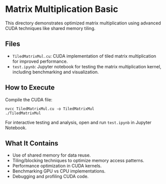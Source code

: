 # Matrix Multiplication Basic

This directory demonstrates optimized matrix multiplication using advanced CUDA techniques like shared memory tiling.

## Files

- `TiledMatrixMul.cu`: CUDA implementation of tiled matrix multiplication for improved performance.
- `test.ipynb`: Jupyter notebook for testing the matrix multiplication kernel, including benchmarking and visualization.

## How to Execute

Compile the CUDA file:

```
nvcc TiledMatrixMul.cu -o TiledMatrixMul
./TiledMatrixMul
```

For interactive testing and analysis, open and run `test.ipynb` in Jupyter Notebook.

## What It Contains

- Use of shared memory for data reuse.
- Tiling/blocking techniques to optimize memory access patterns.
- Performance optimization in CUDA kernels.
- Benchmarking GPU vs CPU implementations.
- Debugging and profiling CUDA code.